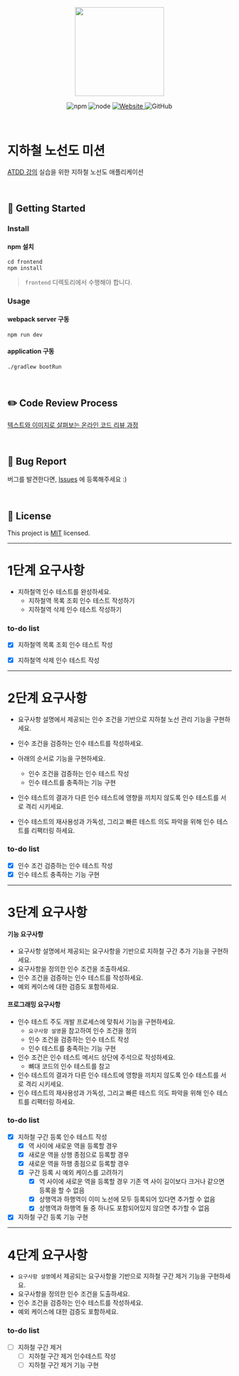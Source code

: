 <p align="center">
    <img width="200px;" src="https://raw.githubusercontent.com/woowacourse/atdd-subway-admin-frontend/master/images/main_logo.png"/>
</p>
<p align="center">
  <img alt="npm" src="https://img.shields.io/badge/npm-6.14.15-blue">
  <img alt="node" src="https://img.shields.io/badge/node-14.18.2-blue">
  <a href="https://edu.nextstep.camp/c/R89PYi5H" alt="nextstep atdd">
    <img alt="Website" src="https://img.shields.io/website?url=https%3A%2F%2Fedu.nextstep.camp%2Fc%2FR89PYi5H">
  </a>
  <img alt="GitHub" src="https://img.shields.io/github/license/next-step/atdd-subway-admin">
</p>

<br>

# 지하철 노선도 미션
[ATDD 강의](https://edu.nextstep.camp/c/R89PYi5H) 실습을 위한 지하철 노선도 애플리케이션

<br>

## 🚀 Getting Started

### Install
#### npm 설치
```
cd frontend
npm install
```
> `frontend` 디렉토리에서 수행해야 합니다.

### Usage
#### webpack server 구동
```
npm run dev
```
#### application 구동
```
./gradlew bootRun
```
<br>

## ✏️ Code Review Process
[텍스트와 이미지로 살펴보는 온라인 코드 리뷰 과정](https://github.com/next-step/nextstep-docs/tree/master/codereview)

<br>

## 🐞 Bug Report

버그를 발견한다면, [Issues](https://github.com/next-step/atdd-subway-admin/issues) 에 등록해주세요 :)

<br>

## 📝 License

This project is [MIT](https://github.com/next-step/atdd-subway-admin/blob/master/LICENSE.md) licensed.



---

# 1단계 요구사항

* 지하철역 인수 테스트를 완성하세요.
    * 지하철역 목록 조회 인수 테스트 작성하기
    * 지하철역 삭제 인수 테스트 작성하기

### to-do list

- [X] 지하철역 목록 조회 인수 테스트 작성
- [X] 지하철역 삭제 인수 테스트 작성 


---

# 2단계 요구사항

* 요구사항 설명에서 제공되는 인수 조건을 기반으로 지하철 노선 관리 기능을 구현하세요.
* 인수 조건을 검증하는 인수 테스트를 작성하세요.

* 아래의 순서로 기능을 구현하세요.
  * 인수 조건을 검증하는 인수 테스트 작성
  * 인수 테스트를 충족하는 기능 구현
* 인수 테스트의 결과가 다른 인수 테스트에 영향을 끼치지 않도록 인수 테스트를 서로 격리 시키세요.
* 인수 테스트의 재사용성과 가독성, 그리고 빠른 테스트 의도 파악을 위해 인수 테스트를 리팩터링 하세요.

### to-do list

- [X] 인수 조건 검증하는 인수 테스트 작성
- [X] 인수 테스트 충족하는 기능 구현

---

# 3단계 요구사항

#### 기능 요구사항
* 요구사항 설명에서 제공되는 요구사항을 기반으로 지하철 구간 추가 기능을 구현하세요.
* 요구사항을 정의한 인수 조건을 조출하세요.
* 인수 조건을 검증하는 인수 테스트를 작성하세요.
* 예외 케이스에 대한 검증도 포함하세요.

#### 프로그래밍 요구사항
* 인수 테스트 주도 개발 프로세스에 맞춰서 기능을 구현하세요.
  * `요구사항 설명`을 참고하여 인수 조건을 정의
  * 인수 조건을 검증하는 인수 테스트 작성
  * 인수 테스트를 충족하는 기능 구현
* 인수 조건은 인수 테스트 메서드 상단에 주석으로 작성하세요.
  * 뼈대 코드의 인수 테스트를 참고
* 인수 테스트의 결과가 다른 인수 테스트에 영향을 끼치지 않도록 인수 테스트를 서로 격리 시키세요.
* 인수 테스트의 재사용성과 가독성, 그리고 빠른 테스트 의도 파악을 위해 인수 테스트를 리팩터링 하세요.

### to-do list

- [X] 지하철 구간 등록 인수 테스트 작성
  - [X] 역 사이에 새로운 역을 등록할 경우
  - [X] 새로운 역을 상행 종점으로 등록할 경우
  - [X] 새로운 역을 하행 종점으로 등록할 경우
  - [X] 구간 등록 시 예외 케이스를 고려하기
    - [X] 역 사이에 새로운 역을 등록할 경우 기존 역 사이 길이보다 크거나 같으면 등록을 할 수 없음
    - [X] 상행역과 하행역이 이미 노선에 모두 등록되어 있다면 추가할 수 없음
    - [X] 상행역과 하행역 둘 중 하나도 포함되어있지 않으면 추가할 수 없음
- [X] 지하철 구간 등록 기능 구현

---

# 4단계 요구사항

* `요구사항 설명`에서 제공되는 요구사항을 기반으로 지하철 구간 제거 기능을 구현하세요.
* 요구사항을 정의한 인수 조건을 도출하세요.
* 인수 조건을 검증하는 인수 테스트를 작성하세요.
* 예외 케이스에 대한 검증도 포함하세요.

### to-do list

- [ ] 지하철 구간 제거
  - [ ] 지하철 구간 제거 인수테스트 작성
  - [ ] 지하철 구간 제거 기능 구현

